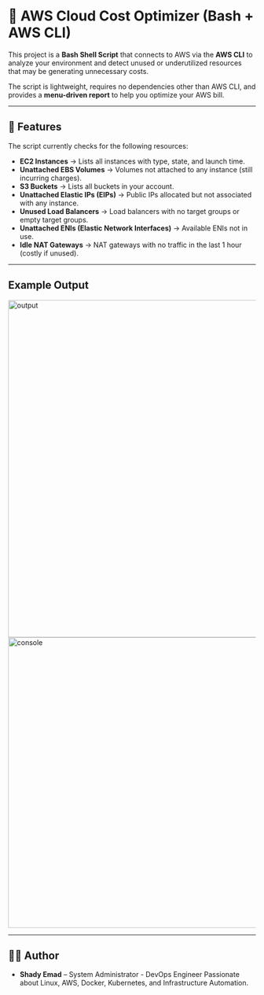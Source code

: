 # 🚀 AWS Cloud Cost Optimizer (Bash + AWS CLI)

This project is a **Bash Shell Script** that connects to AWS via the **AWS CLI** to analyze your environment and detect unused or underutilized resources that may be generating unnecessary costs.  

The script is lightweight, requires no dependencies other than AWS CLI, and provides a **menu-driven report** to help you optimize your AWS bill.

---

## 📌 Features

The script currently checks for the following resources:

- **EC2 Instances** → Lists all instances with type, state, and launch time.  
- **Unattached EBS Volumes** → Volumes not attached to any instance (still incurring charges).  
- **S3 Buckets** → Lists all buckets in your account.  
- **Unattached Elastic IPs (EIPs)** → Public IPs allocated but not associated with any instance.  
- **Unused Load Balancers** → Load balancers with no target groups or empty target groups.  
- **Unattached ENIs (Elastic Network Interfaces)** → Available ENIs not in use.  
- **Idle NAT Gateways** → NAT gateways with no traffic in the last 1 hour (costly if unused).  

---


## Example Output

<img width="1281" height="686" alt="output" src="https://github.com/user-attachments/assets/e2a8d0c9-bf16-42f7-918d-7844131cc14f" />

<img width="1304" height="591" alt="console" src="https://github.com/user-attachments/assets/61eefa15-8dfb-4a5a-bbe7-284663a19eec" />


---

## 👨‍💻 Author
- **Shady Emad** –  System Administrator  - DevOps Engineer
  Passionate about Linux, AWS, Docker, Kubernetes, and Infrastructure Automation.
